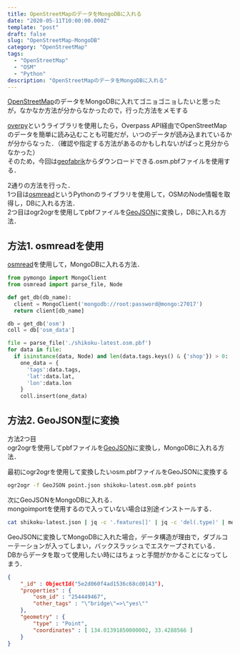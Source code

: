 ```yaml
---
title: OpenStreetMapのデータをMongoDBに入れる
date: "2020-05-11T10:00:00.000Z"
template: "post"
draft: false
slug: "OpenStreetMap-MongoDB"
category: "OpenStreetMap"
tags:
  - "OpenStreetMap"
  - "OSM"
  - "Python"
description: "OpenStreetMapのデータをMongoDBに入れる"
---
```


[OpenStreetMap](https://www.openstreetmap.org/)のデータをMongoDBに入れてゴニョゴニョしたいと思ったが，なかなか方法が分からなかったので，行った方法をメモする


[overpy](https://pypi.org/project/overpy/)というライブラリを使用したら，Overpass API経由でOpenStreetMapのデータを簡単に読み込むことも可能だが，いつのデータが読み込まれているかが分からなった．（確認や指定する方法があるのかもしれないがぱっと見分からなかった）  
そのため，今回は[geofabrik](https://download.geofabrik.de/asia/japan.html)からダウンロードできる.osm.pbfファイルを使用する．


2通りの方法を行った．  
1つ目は[osmread](https://pypi.org/project/osmread/)というPythonのライブラリを使用して，OSMのNode情報を取得し，DBに入れる方法．  
2つ目はogr2ogrを使用してpbfファイルを[GeoJSON](https://ja.wikipedia.org/wiki/GeoJSON)に変換し，DBに入れる方法．

## 方法1. osmreadを使用
[osmread](https://pypi.org/project/osmread/)を使用して，MongoDBに入れる方法．

```python
from pymongo import MongoClient
from osmread import parse_file, Node

def get_db(db_name):
  client = MongoClient('mongodb://root:password@mongo:27017')
  return client[db_name]

db = get_db('osm')
coll = db['osm_data']

file = parse_file('./shikoku-latest.osm.pbf')
for data in file:
  if isinstance(data, Node) and len(data.tags.keys() & {'shop'}) > 0:
    one_data = {
      'tags':data.tags,
      'lat':data.lat,
      'lon':data.lon
    }
    coll.insert(one_data)
```

## 方法2. GeoJSON型に変換
方法2つ目  
ogr2ogrを使用してpbfファイルを[GeoJSON](https://ja.wikipedia.org/wiki/GeoJSON)に変換し，MongoDBに入れる方法．


最初にogr2ogrを使用して変換したいosm.pbfファイルをGeoJSONに変換する
```bash
ogr2ogr -f GeoJSON point.json shikoku-latest.osm.pbf points
```

次にGeoJSONをMongoDBに入れる．  
mongoimportを使用するので入っていない場合は別途インストールする．

```bash
cat shikoku-latest.json | jq -c '.features[]' | jq -c 'del(.type)' | mongoimport -u "root" -p "password" --authenticationDatabase "admin" --db points --collection data --type json
```

GeoJSONに変換してMongoDBに入れた場合，データ構造が理由で，ダブルコーテーションが入ってしまい，バックスラッシュでエスケープされている．  
DBからデータを取って使用したい時にはちょっと手間がかかることになってしまう．

```json
{
	"_id" : ObjectId("5e2d060f4ad1536c68cd0143"),
	"properties" : {
		"osm_id" : "254449467",
		"other_tags" : "\"bridge\"=>\"yes\""
	},
	"geometry" : {
		"type" : "Point",
		"coordinates" : [ 134.01391850000002, 33.4288566 ]
	}
}
```
